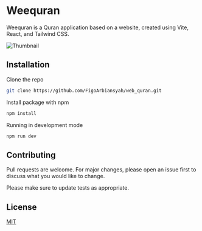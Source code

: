 # Weequran

Weequran is a Quran application based on a website, created using Vite, React, and Tailwind CSS.

![Thumbnail](https://github.com/FigoArbiansyah/web_quran/master/src/assets/thumbnail.png?raw=true)

## Installation

Clone the repo

```bash
git clone https://github.com/FigoArbiansyah/web_quran.git
```

Install package with npm

```bash
npm install
```

Running in development mode

```bash
npm run dev
```

## Contributing

Pull requests are welcome. For major changes, please open an issue first
to discuss what you would like to change.

Please make sure to update tests as appropriate.

## License

[MIT](https://choosealicense.com/licenses/mit/)
